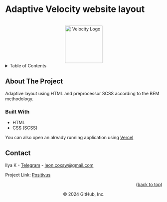 # Adaptive Velocity website layout 

<a name="readme-top"></a>

<!-- PROJECT LOGO -->
<br />
<div align="center">
  <a href="https://github.com/lostie21yo/velocity-pet">
    <img src="images\icons\logo.jpeg" alt="Velocity Logo" width="120" >
  </a>
</div>

<!-- TABLE OF CONTENTS -->
<details>
  <summary>Table of Contents</summary>
  <ol>
    <li>
      <a href="#about-the-project">About The Project</a>
      <ul>
        <li><a href="#built-with">Built With</a></li>
      </ul>
    </li>
    <li><a href="#contact">Contact</a></li>
  </ol>
</details>



<!-- ABOUT THE PROJECT -->
## About The Project

Adaptive layout using HTML and preprocessor SCSS according to the BEM methodology.

<!-- Demo video on YouTube [here](https://www.youtube.com/watch?v=4na8KFVoyZM&list=PL4lVqWiqXeK15HICGgnRiJTThgfftHEyt&index=5) -->

<!-- <p align="right">(<a href="#readme-top">back to top</a>)</p> -->


### Built With

* HTML
* CSS (SCSS)

<!-- <p align="right">(<a href="#readme-top">back to top</a>)</p> -->

You can also open an already running application using [Vercel](https://positivus-dusky.vercel.app/)
<!-- <p align="right">(<a href="#readme-top">back to top</a>)</p> -->


<!-- CONTACT -->
## Contact

Ilya K - [Telegram](https://t.me/leoncox) - leon.coxsw@gmail.com

Project Link: [Positivus](https://github.com/lostie21yo/velocity-pet)

<p align="right">(<a href="#readme-top">back to top</a>)</p>

<div align="center">
© 2024 GitHub, Inc.
</div>
